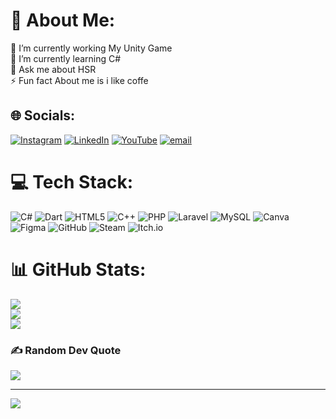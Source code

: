 # 💫 About Me:
🔭 I’m currently working My Unity Game<br>🌱 I’m currently learning C#<br>💬 Ask me about HSR<br>⚡ Fun fact About me is i like coffe


## 🌐 Socials:
[![Instagram](https://img.shields.io/badge/Instagram-%23E4405F.svg?logo=Instagram&logoColor=white)](https://instagram.com/stria_eu) [![LinkedIn](https://img.shields.io/badge/LinkedIn-%230077B5.svg?logo=linkedin&logoColor=white)](https://www.linkedin.com/in/satria-nurnajmudin-430261335/) [![YouTube](https://img.shields.io/badge/YouTube-%23FF0000.svg?logo=YouTube&logoColor=white)](https://youtube.com/@Willows12) [![email](https://img.shields.io/badge/Email-D14836?logo=gmail&logoColor=white)](mailto:satrianajmudin1@gmail.com) 

# 💻 Tech Stack:
![C#](https://img.shields.io/badge/c%23-%23239120.svg?style=for-the-badge&logo=csharp&logoColor=white) ![Dart](https://img.shields.io/badge/dart-%230175C2.svg?style=for-the-badge&logo=dart&logoColor=white) ![HTML5](https://img.shields.io/badge/html5-%23E34F26.svg?style=for-the-badge&logo=html5&logoColor=white) ![C++](https://img.shields.io/badge/c++-%2300599C.svg?style=for-the-badge&logo=c%2B%2B&logoColor=white) ![PHP](https://img.shields.io/badge/php-%23777BB4.svg?style=for-the-badge&logo=php&logoColor=white) ![Laravel](https://img.shields.io/badge/laravel-%23FF2D20.svg?style=for-the-badge&logo=laravel&logoColor=white) ![MySQL](https://img.shields.io/badge/mysql-4479A1.svg?style=for-the-badge&logo=mysql&logoColor=white) ![Canva](https://img.shields.io/badge/Canva-%2300C4CC.svg?style=for-the-badge&logo=Canva&logoColor=white) ![Figma](https://img.shields.io/badge/figma-%23F24E1E.svg?style=for-the-badge&logo=figma&logoColor=white) ![GitHub](https://img.shields.io/badge/github-%23121011.svg?style=for-the-badge&logo=github&logoColor=white) ![Steam](https://img.shields.io/badge/steam-%23000000.svg?style=for-the-badge&logo=steam&logoColor=white) ![Itch.io](https://img.shields.io/badge/Itch-%23FF0B34.svg?style=for-the-badge&logo=Itch.io&logoColor=white)
# 📊 GitHub Stats:
![](https://github-readme-stats.vercel.app/api?username=SRTsat&theme=gotham&hide_border=false&include_all_commits=true&count_private=true)<br/>
![](https://nirzak-streak-stats.vercel.app/?user=SRTsat&theme=gotham&hide_border=false)<br/>
![](https://github-readme-stats.vercel.app/api/top-langs/?username=SRTsat&theme=gotham&hide_border=false&include_all_commits=true&count_private=true&layout=compact)

### ✍️ Random Dev Quote
![](https://quotes-github-readme.vercel.app/api?type=horizontal&theme=radical)

---
[![](https://visitcount.itsvg.in/api?id=SRTsat&icon=0&color=0)](https://visitcount.itsvg.in)

<!-- Proudly created with GPRM ( https://gprm.itsvg.in ) -->
